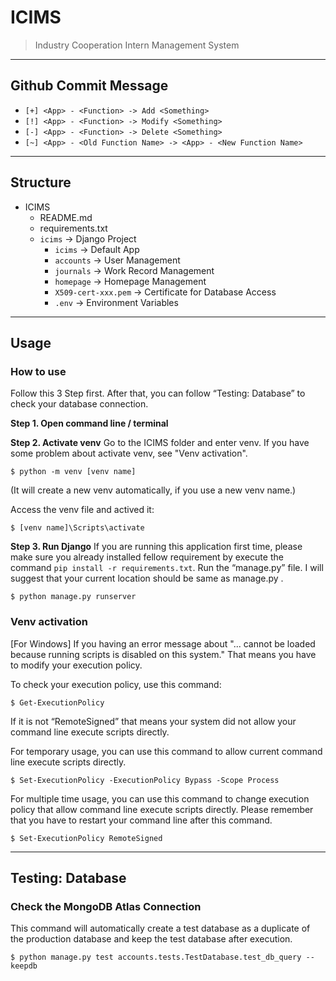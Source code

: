 # ICIMS
> Industry Cooperation Intern Management System

---
## Github Commit Message
- `[+] <App> - <Function> -> Add <Something>`
- `[!] <App> - <Function> -> Modify <Something>`
- `[-] <App> - <Function> -> Delete <Something>`
- `[~] <App> - <Old Function Name> -> <App> - <New Function Name>`

---
## Structure
- ICIMS
	- README.md
	- requirements.txt
	- `icims` -> Django Project
		- `icims` -> Default App
		- `accounts` -> User Management
		- `journals` -> Work Record Management
		- `homepage` -> Homepage Management
  		- `X509-cert-xxx.pem` -> Certificate for Database Access
		- `.env` -> Environment Variables

---
## Usage

### How to use
Follow this 3 Step first. After that, you can follow “Testing: Database” to check your database connection.

**Step 1. Open command line / terminal**

**Step 2. Activate venv**
Go to the ICIMS folder and enter venv. If you have some problem about activate venv, see "Venv activation".
```
$ python -m venv [venv name]
```
(It will create a new venv automatically, if you use a new venv name.)

Access the venv file and actived it:
```
$ [venv name]\Scripts\activate
```

**Step 3. Run Django**
If you are running this application first time, please make sure you already installed fellow requirement by execute the command `pip install -r requirements.txt`.
Run the “manage.py” file. I will suggest that your current location should be same as manage.py .
```
$ python manage.py runserver
```

### Venv activation

[For Windows]
If you having an error message about "... cannot be loaded because running scripts is disabled on this system." That means you have to modify your execution policy.

To check your execution policy, use this command:
```
$ Get-ExecutionPolicy
```
If it is not “RemoteSigned” that means your system did not allow your command line execute scripts directly.

For temporary usage, you can use this command to allow current command line execute scripts directly.
```
$ Set-ExecutionPolicy -ExecutionPolicy Bypass -Scope Process
```

For multiple time usage, you can use this command to change execution policy that allow command line execute scripts directly. Please remember that you have to restart your command line after this command.
```
$ Set-ExecutionPolicy RemoteSigned
```

---
## Testing: Database

### Check the MongoDB Atlas Connection
This command will automatically create a test database as a duplicate of the production database and keep the test database after execution.
```
$ python manage.py test accounts.tests.TestDatabase.test_db_query --keepdb
```

